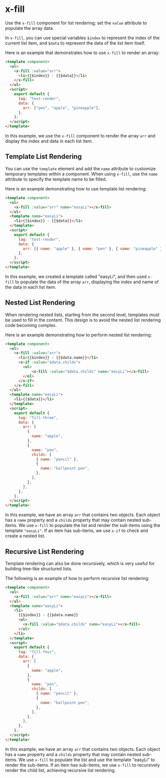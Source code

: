 # x-fill

Use the `x-fill` component for list rendering; set the `value` attribute to populate the array data.

In `x-fill`, you can use special variables `$index` to represent the index of the current list item, and `$data` to represent the data of the list item itself.

Here is an example that demonstrates how to use `x-fill` to render an array:

<comp-viewer comp-name="text-render">

```html
<template component>
  <ul>
    <x-fill :value="arr">
      <li>{{$index}} - {{$data}}</li>
    </x-fill>
  </ul>
  <script>
    export default {
      tag: "text-render",
      data: {
        arr: ["pen", "apple", "pineapple"],
      },
    };
  </script>
</template>
```

</comp-viewer>

In this example, we use the `x-fill` component to render the array `arr` and display the index and data in each list item.

## Template List Rendering

You can use the `template` element and add the `name` attribute to customize temporary templates within a component. When using `x-fill`, use the `name` attribute to specify the template name to be filled.

Here is an example demonstrating how to use template list rendering:

<comp-viewer comp-name="text-render">

```html
<template component>
  <ul>
    <x-fill :value="arr" name="easyLi"></x-fill>
  </ul>
  <template name="easyLi">
    <li>{{$index}} - {{$data}}</li>
  </template>
  <script>
    export default {
      tag: "text-render",
      data: {
        arr: [{ name: "apple" }, { name: "pen" }, { name: "pineapple" }],
      },
    };
  </script>
</template>
```

</comp-viewer>

In this example, we created a template called "easyLi", and then used `x-fill` to populate the data of the array `arr`, displaying the index and name of the data in each list item.

## Nested List Rendering

When rendering nested lists, starting from the second level, templates must be used to fill in the content. This design is to avoid the nested list rendering code becoming complex.

Here is an example demonstrating how to perform nested list rendering:

<comp-viewer comp-name="fill-three">

```html
<template component>
  <ul>
    <x-fill :value="arr">
      <li>{{$index}} - {{$data.name}}</li>
      <x-if :value="$data.childs">
        <ol>
            <x-fill :value="$data.childs" name="easyLi"></x-fill>
        </ol>
      </x-if>
    </x-fill>
  </ul>
  <template name="easyLi">
    <li>{{$data}}</li>
  </template>
  <script>
    export default {
      tag: "fill-three",
      data: {
        arr: [
          {
            name: "apple",
          },
          {
            name: "pen",
            childs: [
              { name: "pencil" },
              {
                name: "ballpoint pen",
              },
            ],
          },
        ],
      },
    };
  </script>
</template>
```

</comp-viewer>

In this example, we have an array `arr` that contains two objects. Each object has a `name` property and a `childs` property that may contain nested sub-items. We use `x-fill` to populate the list and render the sub-items using the template `"easyLi"`. If an item has sub-items, we use `x-if` to check and create a nested list.

## Recursive List Rendering

Template rendering can also be done recursively, which is very useful for building tree-like structured lists.

The following is an example of how to perform recursive list rendering:

<comp-viewer comp-name="fill-four">

```html
<template component>
  <ul>
    <x-fill :value="arr" name="easyLi"></x-fill>
  </ul>
  <template name="easyLi">
    <li>
      {{$index}} - {{$data.name}}
      <ul>
        <x-fill :value="$data.childs" name="easyLi"></x-fill>
      </ul>
    </li>
  </template>
  <script>
    export default {
      tag: "fill-four",
      data: {
        arr: [
          {
            name: "apple",
          },
          {
            name: "pen",
            childs: [
              { name: "pencil" },
              {
                name: "ballpoint pen",
              },
            ],
          },
        ],
      },
    };
  </script>
</template>
```

</comp-viewer>

In this example, we have an array `arr` that contains two objects. Each object has a `name` property and a `childs` property that may contain nested sub-items. We use `x-fill` to populate the list and use the template "easyLi" to render the sub-items. If an item has sub-items, we use `x-fill` to recursively render the child list, achieving recursive list rendering.